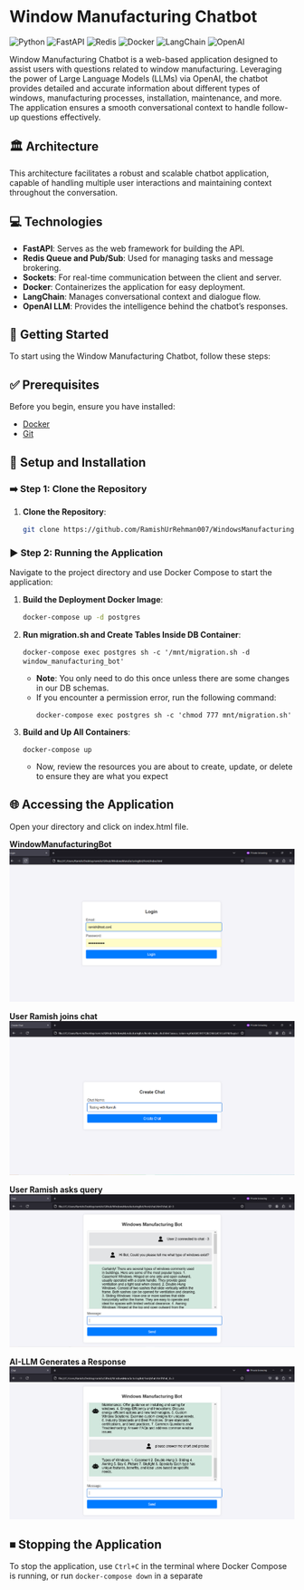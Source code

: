# Window Manufacturing Chatbot

![Python](https://img.shields.io/badge/Python-3776AB?style=for-the-badge&logo=python)
![FastAPI](https://img.shields.io/badge/FastAPI-009688?style=for-the-badge&logo=fastapi)
![Redis](https://img.shields.io/badge/Redis-DC382D?style=for-the-badge&logo=redis)
![Docker](https://img.shields.io/badge/Docker-2496ED?style=for-the-badge&logo=docker)
![LangChain](https://img.shields.io/badge/LangChain-008080?style=for-the-badge)
![OpenAI](https://img.shields.io/badge/OpenAI-412991?style=for-the-badge&logo=openai)

Window Manufacturing Chatbot is a web-based application designed to assist users with questions related to window manufacturing. Leveraging the power of Large Language Models (LLMs) via OpenAI, the chatbot provides detailed and accurate information about different types of windows, manufacturing processes, installation, maintenance, and more. The application ensures a smooth conversational context to handle follow-up questions effectively.

## 🏛 Architecture

This architecture facilitates a robust and scalable chatbot application, capable of handling multiple user interactions and maintaining context throughout the conversation.

## 💻 Technologies

- **FastAPI**: Serves as the web framework for building the API.
- **Redis Queue and Pub/Sub**: Used for managing tasks and message brokering.
- **Sockets**: For real-time communication between the client and server.
- **Docker**: Containerizes the application for easy deployment.
- **LangChain**: Manages conversational context and dialogue flow.
- **OpenAI LLM**: Provides the intelligence behind the chatbot’s responses.

## 🚀 Getting Started

To start using the Window Manufacturing Chatbot, follow these steps:

## ✅ Prerequisites

Before you begin, ensure you have installed:

- [Docker](https://www.docker.com/products/docker-desktop)
- [Git](https://git-scm.com/downloads)

## 🔧 Setup and Installation

### ➡️ Step 1: Clone the Repository

1. **Clone the Repository**:
   
    ```bash
    git clone https://github.com/RamishUrRehman007/WindowsManufacturingBot.git
    ```

### ▶️ Step 2: Running the Application

Navigate to the project directory and use Docker Compose to start the application:

1. **Build the Deployment Docker Image**:
   
    ```bash
    docker-compose up -d postgres
    ```
    
2. **Run migration.sh and Create Tables Inside DB Container**:
   
    ```
    docker-compose exec postgres sh -c '/mnt/migration.sh -d window_manufacturing_bot'
    ```
    - **Note**: You only need to do this once unless there are some changes in our DB schemas.
    - If you encounter a permission error, run the following command:
        ```
        docker-compose exec postgres sh -c 'chmod 777 mnt/migration.sh'
        ```
    
3. **Build and Up All Containers**:

    ```
    docker-compose up
    ```
    - Now, review the resources you are about to create, update, or delete to ensure they are what you expect

## 🌐 Accessing the Application

Open your directory and click on index.html file.

**WindowManufacturingBot**
![1](images/1.PNG)

**User Ramish joins chat** 
![2](images/2.PNG)

**User Ramish asks query** 
![2](images/3.PNG)

**AI-LLM Generates a Response** 
![3](images/4.PNG)



## ⏹ Stopping the Application
To stop the application, use `Ctrl+C` in the terminal where Docker Compose is running, or run `docker-compose down` in a separate
